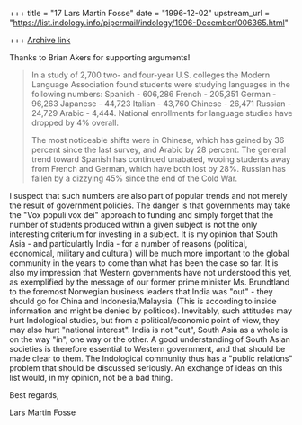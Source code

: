 +++
title = "17 Lars Martin Fosse"
date = "1996-12-02"
upstream_url = "https://list.indology.info/pipermail/indology/1996-December/006365.html"

+++
[Archive link](https://list.indology.info/pipermail/indology/1996-December/006365.html)

Thanks to Brian Akers for supporting arguments!

>In a study of 2,700 two- and four-year U.S. colleges the Modern 
>Language Association found students were studying languages in the 
>following numbers:  Spanish - 606,286    French - 205,351    German - 
>96,263    Japanese - 44,723    Italian - 43,760    Chinese - 26,471 
>Russian - 24,729    Arabic - 4,444.  National enrollments for language 
>studies have dropped by 4% overall.
>
>The most noticeable shifts were in Chinese, which has gained by 36 percent
>since the last survey, and Arabic by 28 percent.  The general trend toward
>Spanish has continued unabated, wooing students away from French and
>German, which have both lost by 28%.  Russian has fallen by a dizzying 45%
>since the end of the Cold War. 
>

I suspect that such numbers are also part of popular trends and not merely
the result of government policies. The danger is that governments may take
the "Vox populi vox dei" approach to funding and simply forget that the
number of students produced within a given subject is not the only
interesting criterium for investing in a subject. It is my opinion that
South Asia - and particulartly India - for a number of reasons (political,
economical, military and cultural) will be much more important to the global
community in the years to come than what has been the case so far. It is
also my impression that Western governments have not understood this yet, as
exemplified by the message of our former prime minister Ms. Brundtland to
the foremost Norwegian business leaders that India was "out" - they should
go for China and Indonesia/Malaysia. (This is according to inside
information and might be denied by politicos). Inevitably, such attitudes
may hurt Indological studies, but from a political/economic point of view,
they may also hurt "national interest". India is not "out", South Asia as a
whole is on the way "in", one way or the other. A good understanding of
South Asian societies is therefore essential to Western government, and that
should be made clear to them. The Indological community thus has a "public
relations" problem that should be discussed seriously. An exchange of ideas
on this list would, in my opinion, not be a bad thing. 

Best regards,

Lars Martin Fosse





